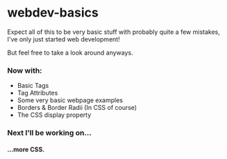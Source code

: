 # webdev-basics
Expect all of this to be very basic stuff with probably quite a few mistakes, I've only just started web development!

But feel free to take a look around anyways.

### Now with:
* Basic Tags
* Tag Attributes
* Some very basic webpage examples
* Borders & Border Radii (In CSS of course)
* The CSS display property

### Next I'll be working on...

#### ...more CSS.
